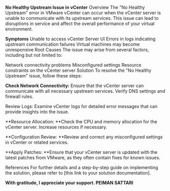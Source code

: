 **No Healthy Upstream Issue in vCenter**
Overview
The "No Healthy Upstream" error in VMware vCenter can occur when the vCenter server is unable to communicate with its upstream services. This issue can lead to disruptions in service and affect the overall performance of your virtual environment.

**Symptoms**
Unable to access vCenter Server UI
Errors in logs indicating upstream communication failures
Virtual machines may become unresponsive
Root Causes
The issue may arise from several factors, including but not limited to:

Network connectivity problems
Misconfigured settings
Resource constraints on the vCenter server
Solution
To resolve the "No Healthy Upstream" issue, follow these steps:

**Check Network Connectivity:** Ensure that the vCenter server can communicate with all necessary upstream services. Verify DNS settings and firewall rules.

Review Logs: Examine vCenter logs for detailed error messages that can provide insights into the issue.

**Resource Allocation: **Check the CPU and memory allocation for the vCenter server. Increase resources if necessary.

**Configuration Review: **Review and correct any misconfigured settings in vCenter or related services.

**Apply Patches: **Ensure that your vCenter server is updated with the latest patches from VMware, as they often contain fixes for known issues.

References
For further details and a step-by-step guide on implementing the solution, please refer to [this link to your solution documentation].

**With gratitude, I appreciate your support.
PEIMAN SATTARI**
